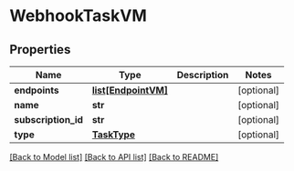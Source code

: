 # WebhookTaskVM


## Properties
Name | Type | Description | Notes
------------ | ------------- | ------------- | -------------
**endpoints** | [**list[EndpointVM]**](EndpointVM.md) |  | [optional] 
**name** | **str** |  | [optional] 
**subscription_id** | **str** |  | [optional] 
**type** | [**TaskType**](TaskType.md) |  | [optional] 

[[Back to Model list]](../README.md#documentation-for-models) [[Back to API list]](../README.md#documentation-for-api-endpoints) [[Back to README]](../README.md)


